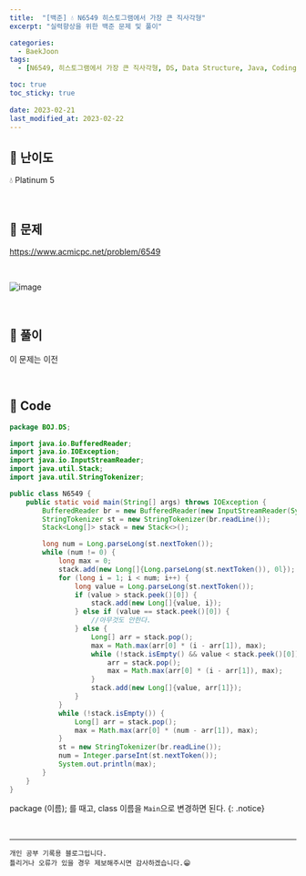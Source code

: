 ```yaml
---
title:  "[백준] 💧 N6549 히스토그램에서 가장 큰 직사각형"
excerpt: "실력향상을 위한 백준 문제 및 풀이"

categories:
  - BaekJoon
tags:
  - [N6549, 히스토그램에서 가장 큰 직사각형, DS, Data Structure, Java, Coding_Test, Coding, Test, baekJoon, 백준]

toc: true
toc_sticky: true
 
date: 2023-02-21
last_modified_at: 2023-02-22
---
```


## 📌 난이도

  💧 Platinum 5

<br>

## 📌 문제

<https://www.acmicpc.net/problem/6549>

<br>

![image](https://user-images.githubusercontent.com/37824506/220393298-13fa3067-a518-4227-9380-e05d2f396726.png)


<br>

## 📌 풀이  

이 문제는 이전 

<br>

## 📌 Code

```java
package BOJ.DS;

import java.io.BufferedReader;
import java.io.IOException;
import java.io.InputStreamReader;
import java.util.Stack;
import java.util.StringTokenizer;

public class N6549 {
    public static void main(String[] args) throws IOException {
        BufferedReader br = new BufferedReader(new InputStreamReader(System.in));
        StringTokenizer st = new StringTokenizer(br.readLine());
        Stack<Long[]> stack = new Stack<>();

        long num = Long.parseLong(st.nextToken());
        while (num != 0) {
            long max = 0;
            stack.add(new Long[]{Long.parseLong(st.nextToken()), 0l});
            for (long i = 1; i < num; i++) {
                long value = Long.parseLong(st.nextToken());
                if (value > stack.peek()[0]) {
                    stack.add(new Long[]{value, i});
                } else if (value == stack.peek()[0]) {
                    //아무것도 안한다.
                } else {
                    Long[] arr = stack.pop();
                    max = Math.max(arr[0] * (i - arr[1]), max);
                    while (!stack.isEmpty() && value < stack.peek()[0]) {
                        arr = stack.pop();
                        max = Math.max(arr[0] * (i - arr[1]), max);
                    }
                    stack.add(new Long[]{value, arr[1]});
                }
            }
            while (!stack.isEmpty()) {
                Long[] arr = stack.pop();
                max = Math.max(arr[0] * (num - arr[1]), max);
            }
            st = new StringTokenizer(br.readLine());
            num = Integer.parseInt(st.nextToken());
            System.out.println(max);
        }
    }
}
```

package (이름); 를 때고, class 이름을 `Main`으로 변경하면 된다.
{: .notice} 


<br>


***
    개인 공부 기록용 블로그입니다.
    틀리거나 오류가 있을 경우 제보해주시면 감사하겠습니다.😁
